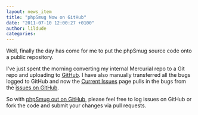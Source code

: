 ```yaml
---
layout: news_item
title: "phpSmug Now on GitHub"
date: "2011-07-10 12:00:27 +0100"
author: lildude
categories:
---
```


Well, finally the day has come for me to put the phpSmug source code onto a public repository.

I've just spent the morning converting my internal Mercurial repo to a Git repo and uploading to [GitHub](http://github.com "").  I have also manually transferred all the bugs logged to GitHub and now the [Current Issues](/bugs "") page pulls in the bugs from the [issues on GitHub](https://github.com/lildude/phpSmug/issues "").

So with [phpSmug out on GitHub](https://github.com/lildude/phpSmug ""), please feel free to log issues on GitHub or fork the code and submit your changes via pull requests.
